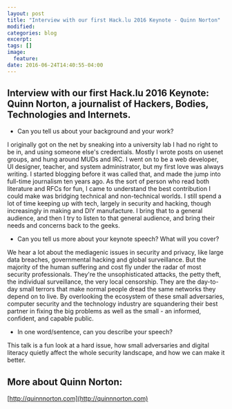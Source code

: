 ```yaml
---
layout: post
title: "Interview with our first Hack.lu 2016 Keynote - Quinn Norton"
modified:
categories: blog
excerpt:
tags: []
image:
  feature:
date: 2016-06-24T14:40:55-04:00
---
```


## Interview with our first Hack.lu 2016 Keynote: Quinn Norton, a journalist of Hackers, Bodies, Technologies and Internets.

* Can you tell us about your background and your work?
 
I originally got on the net by sneaking into a university lab I had no right to be in, and using someone else's credentials. Mostly I wrote posts on usenet groups, and hung around MUDs and IRC. I went on to be a web developer, UI designer, teacher, and system administrator, but my first love was always writing. I started blogging before it was called that, and made the jump into full-time journalism ten years ago. As the sort of person who read both literature and RFCs for fun, I came to understand the best contribution I could make was bridging technical and non-technical worlds. I still spend a lot of time keeping up with tech, largely in security and hacking, though increasingly in making and DIY manufacture. I bring that to a general audience, and then I try to listen to that general audience, and bring their needs and concerns back to the geeks.
 
* Can you tell us more about your keynote speech? What will you cover?
 
We hear a lot about the mediagenic issues in security and privacy, like large data breaches, governmental hacking and global surveillance. But the majority of the human suffering and cost fly under the radar of most security professionals. They're the unsophisticated attacks, the petty theft, the individual surveillance, the very local censorship. They are the day-to-day small terrors that make normal people dread the same networks they depend on to live. By overlooking the ecosystem of these small adversaries, computer security and the technology industry are squandering their best partner in fixing the big problems as well as the small - an informed, confident, and capable public.
 
* In one word/sentence, can you describe your speech?
 
This talk is a fun look at a hard issue, how small adversaries and digital literacy quietly affect the whole security landscape, and how we can make it better.
 

## More about Quinn Norton:

[http://quinnnorton.com](http://quinnnorton.com)




